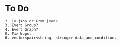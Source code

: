# To Do
	2. To json or From json?
	3. Event Group?
	4. Event Graph?
	5. Fix bugs. 
	6. vector<pair<string, string>> data_and_condition.
